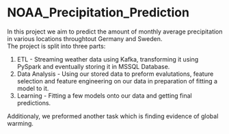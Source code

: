 # NOAA_Precipitation_Prediction
In this project we aim to predict the amount of monthly average precipitation in various locations throughtout Germany and Sweden.<br>
The project is split into three parts:
<ol>
<li>ETL - Streaming weather data using Kafka, transforming it using PySpark and eventually storing it in MSSQL Database.</li>
<li>Data Analysis - Using our stored data to preform evalutations, feature selection and feature engineering on our data in preparation of fitting a model to it. </li>
<li>Learning - Fitting a few models onto our data and getting final predictions. </li>
</ol>
Additionaly, we preformed another task which is finding evidence of global warming.
